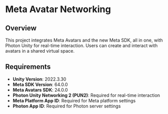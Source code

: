 # Meta Avatar Networking
## Overview

This project integrates Meta Avatars and the new Meta SDK, all in one, with Photon Unity for real-time interaction. Users can create and interact with avatars in a shared virtual space.


## Requirements

- **Unity Version**: 2022.3.30
- **Meta SDK Version**: 64.0.0
- **Meta Avatars SDK**: 24.0.0
- **Photon Unity Networking 2 (PUN2)**: Required for real-time interaction
- **Meta Platform App ID**: Required for Meta platform settings
- **Photon App ID**: Required for Photon server settings
